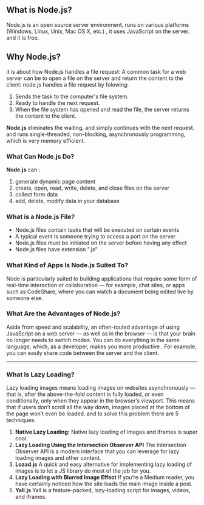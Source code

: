## What is Node.js?
Node.js is an open source server environment, runs on various platforms (Windows, Linux, Unix, Mac OS X, etc.) , it uses JavaScript on the server. and it is free.

## Why Node.js?
it is about how Node.js handles a file request:
A common task for a web server can be to open a file on the server and return the content to the client:
node.js handles a file request by folowing:
1. Sends the task to the computer's file system.
2. Ready to handle the next request.
3. When the file system has opened and read the file, the server returns the content to the client.

**Node.js** eliminates the waiting, and simply continues with the next request. and runs single-threaded, non-blocking, asynchronously programming, which is very memory efficient.

### What Can Node.js Do?
**Node.js** can :
1. generate dynamic page content
2. create, open, read, write, delete, and close files on the server
3. collect form data
4. add, delete, modify data in your database

### What is a Node.js File?
- Node.js files contain tasks that will be executed on certain events
- A typical event is someone trying to access a port on the server
- Node.js files must be initiated on the server before having any effect
- Node.js files have extension ".js"

### What Kind of Apps Is Node.js Suited To?
Node is particularly suited to building applications that require some form of real-time interaction or collaboration — for example, chat sites, or apps such as CodeShare, where you can watch a document being edited live by someone else.

### What Are the Advantages of Node.js?
Aside from speed and scalability, an often-touted advantage of using JavaScript on a web server — as well as in the browser — is that your brain no longer needs to switch modes. You can do everything in the same language, which, as a developer, makes you more productive . For example, you can easily share code between the server and the client.

-------------------------------------------------
### What Is Lazy Loading?
Lazy loading images means loading images on websites asynchronously — that is, after the above-the-fold content is fully loaded, or even conditionally, only when they appear in the browser’s viewport. This means that if users don’t scroll all the way down, images placed at the bottom of the page won’t even be loaded.
and to solve this problem there are 5 techniques:

1. **Native Lazy Loading:**
Native lazy loading of images and iframes is super cool.
2. **Lazy Loading Using the Intersection Observer API**
The Intersection Observer API is a modern interface that you can leverage for lazy loading images and other content.
3. **Lozad.js**
A quick and easy alternative for implementing lazy loading of images is to let a JS library do most of the job for you.
4. **Lazy Loading with Blurred Image Effect**
If you’re a Medium reader, you have certainly noticed how the site loads the main image inside a post.
5. **Yall.js**
Yall is a feature-packed, lazy-loading script for images, videos, and iframes.